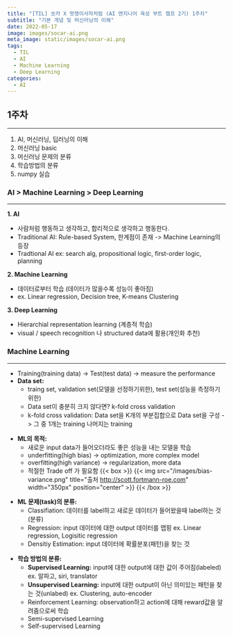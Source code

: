 ```yaml
---
title: "[TIL] 쏘카 X 멋쟁이사자처럼 (AI 엔지니어 육성 부트 캠프 2기) 1주차"
subtitle: "기본 개념 및 머신러닝의 이해"
date: 2022-05-17
image: images/socar-ai.png
meta_image: static/images/socar-ai.png
tags:
  - TIL
  - AI
  - Machine Learning
  - Deep Learning
categories:
  - AI
---
```


## 1주차
---

1. AI, 머신러닝, 딥러닝의 이해
2. 머신러닝 basic
3. 머신러닝 문제의 분류
4. 학습방법의 분류
5. numpy 실습

### AI > Machine Learning > Deep Learning
---

**1. AI**
- 사람처럼 행동하고 생각하고, 합리적으로 생각하고 행동한다.
- Traditional AI: Rule-based System, 한계점이 존재 -> Machine Learning의 등장 
- Tradtional AI ex: search alg, propositional logic, first-order logic, planning
>
**2. Machine Learning**
- 데이터로부터 학습 (데이터가 많을수록 성능이 좋아짐)
- ex. Linear regression, Decision tree, K-means Clustering
>
**3. Deep Learning**
- Hierarchial representation learning (계층적 학습)
- visual / speech recognition 나 structured data에 활용(개인화 추천)

### Machine Learning 
---
- Training(training data) -> Test(test data) -> measure the performance
- **Data set:**
   - traing set, validation set(모델을 선정하기위한), test set(성능을 측정하기 위한)
   - Data set이 충분히 크지 않다면? k-fold cross validation
   - k-fold cross validation: Data set을 K개의 부분집합으로 Data set을 구성 -> 그 중 1개는 training 나머지는 training
>
- **ML의 목적:**
   - 새로운 input data가 들어오더라도 좋은 성능을 내는 모델을 학습
   - underfitting(high bias) -> optimization, more complex model
   - overfitting(high variance) -> regularization, more data
   - 적절한 Trade off 가 필요함
   {{< box >}}
   {{< img src="/images/bias-variance.png" title="출처 http://scott.fortmann-roe.com" width="350px" position="center" >}}
   {{< /box >}}
>
- **ML 문제(task)의 분류:**
   - Classifiation: 데이터를 label하고 새로운 데이터가 들어왔을때 label하는 것(분류)
   - Regression: input 데이터에 대한 output 데이터를 맵핑 ex. Linear regression, Logisitic regression
   - Densitiy Estimation: input 데이터에 확률분포(패턴)을 찾는 것
>
- **학습 방법의 분류:**
   - **Supervised Learning:** input에 대한 output에 대한 값이 주어짐(labeled) ex. 알파고, siri, translator
   - **Unsupervised Learning:** input에 대한 output이 아닌 의미있는 패턴을 찾는 것(unlabed) ex. Clustering, auto-encoder
   - Reinforcement Learning: observation하고 action에 대해 reward값을 알려줌으로써 학습
   - Semi-supervised Learning
   - Self-supervised Learning


